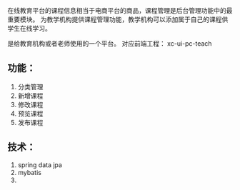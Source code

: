 在线教育平台的课程信息相当于电商平台的商品，课程管理是后台管理功能中的最重要模块。
为教学机构提供课程管理功能，教学机构可以添加属于自己的课程供学生在线学习。

是给教育机构或者老师使用的一个平台。
对应前端工程： xc-ui-pc-teach
## 功能：
1. 分类管理
2. 新增课程
3. 修改课程
4. 预览课程
5. 发布课程

## 技术：

1. spring data jpa
2. mybatis
3. 